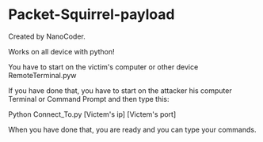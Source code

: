 # Packet-Squirrel-payload
Created by NanoCoder.

Works on all device with python!

You have to start on the victim's computer or other device RemoteTerminal.pyw

If you have done that, you have to start on the attacker his computer Terminal or Command Prompt and then type this: 

Python Connect_To.py [Victem's ip] [Victem's port]

When you have done that, you are ready and you can type your commands.
